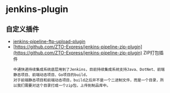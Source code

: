 # jenkins-plugin

## 自定义插件
- [jenkins-pipeline-ftp-upload-plugin](https://github.com/ZTO-Express/jenkins-pipeline-ftp-upload-plugin)
- [https://github.com/ZTO-Express/jenkins-pipeline-zip-plugin](https://github.com/ZTO-Express/jenkins-pipeline-zip-plugin) ZIP打包插件
  ```
  中通快递持续集成系统底层用到了Jenkins，目前持续集成系统支持Java、DotNet、前端静态项目、前端动态项目、Go项目的build，
  对于前端静态项目和前端动态项目，build之后并不是一个二进制文件，而是一个目录，所以我们需要对这个目录打成一个zip包，上传到制品库中。
  ``` 